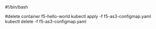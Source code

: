 #!/bin/bash

#delete container f5-hello-world
kubectl apply -f f5-as3-configmap.yaml
kubectl delete -f f5-as3-configmap.yaml